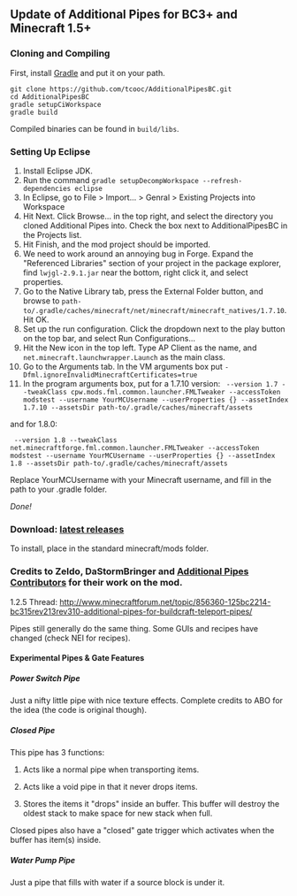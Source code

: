 ## Update of Additional Pipes for BC3+ and Minecraft 1.5+

### Cloning and Compiling ###
First, install [Gradle](https://gradle.org/) and put it on your path.

    git clone https://github.com/tcooc/AdditionalPipesBC.git
    cd AdditionalPipesBC
    gradle setupCiWorkspace
    gradle build
Compiled binaries can be found in `build/libs`.
    
### Setting Up Eclipse ###
1. Install Eclipse JDK.
2. Run the command `gradle setupDecompWorkspace --refresh-dependencies eclipse`
3. In Eclipse, go to File > Import... > Genral > Existing Projects into Workspace
4. Hit Next.  Click Browse... in the top right, and select the directory you cloned Additional Pipes into.  Check the box next to AdditionalPipesBC in the Projects list.
5. Hit Finish, and the mod project should be imported.
6. We need to work around an annoying bug in Forge.  Expand the "Referenced Libraries" section of your project in the package explorer, find `lwjgl-2.9.1.jar` near the bottom, right click it, and select properties.
7. Go to the Native Library tab, press the External Folder button, and browse to `path-to/.gradle/caches/minecraft/net/minecraft/minecraft_natives/1.7.10`.  Hit OK.
6. Set up the run configuration.  Click the dropdown next to the play button on the top bar, and select Run Configurations...
7. Hit the New icon in the top left.  Type AP Client as the name, and `net.minecraft.launchwrapper.Launch` as the main class.
8. Go to the Arguments tab.  In the VM arguments box put `-Dfml.ignoreInvalidMinecraftCertificates=true`
9. In the program arguments box, put for a 1.7.10 version:
``` --version 1.7 --tweakClass cpw.mods.fml.common.launcher.FMLTweaker --accessToken modstest --username YourMCUsername --userProperties {} --assetIndex 1.7.10 --assetsDir path-to/.gradle/caches/minecraft/assets```

and for 1.8.0:

``` --version 1.8 --tweakClass net.minecraftforge.fml.common.launcher.FMLTweaker --accessToken modstest --username YourMCUsername --userProperties {} --assetIndex 1.8 --assetsDir path-to/.gradle/caches/minecraft/assets```

Replace YourMCUsername with your Minecraft username, and fill in the path to your .gradle folder.

*Done!*

### Download: [latest releases](https://github.com/tcooc/AdditionalPipesBC/releases) ####
To install, place in the standard minecraft/mods folder.

### Credits to Zeldo, DaStormBringer and [Additional Pipes Contributors](https://github.com/tcooc/AdditionalPipesBC/graphs/contributors) for their work on the mod.

1.2.5 Thread: http://www.minecraftforum.net/topic/856360-125bc2214-bc315rev213rev310-additional-pipes-for-buildcraft-teleport-pipes/

Pipes still generally do the same thing. Some GUIs and recipes have changed (check NEI for recipes).

#### Experimental Pipes & Gate Features ####

##### Power Switch Pipe #####

Just a nifty little pipe with nice texture effects. Complete credits to ABO for the idea (the code is original though).

##### Closed Pipe #####

This pipe has 3 functions:

1. Acts like a normal pipe when transporting items.

2. Acts like a void pipe in that it never drops items.

3. Stores the items it "drops" inside an buffer. This buffer will destroy the oldest stack to make space for new stack when full.

Closed pipes also have a "closed" gate trigger which activates when the buffer has item(s) inside.

##### Water Pump Pipe #####

Just a pipe that fills with water if a source block is under it.